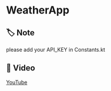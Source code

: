 # WeatherApp

## :label: Note
please add your API_KEY in Constants.kt

## :camera_flash: Video
[YouTube](https://youtube.com/shorts/aKD9j-Uqs_4)
